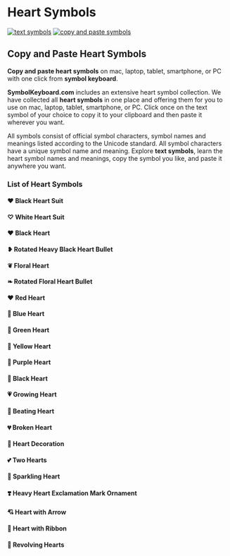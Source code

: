 # Heart Symbols
[![text symbols](https://img.shields.io/badge/github-symbols-green.svg)](https://github.com/symbolkeyboard/symbols)
[![copy and paste symbols](https://img.shields.io/badge/source-symbolkeyboad.com-orange.svg)](https://symbolkeyboard.com)
## Copy and Paste Heart Symbols

**Copy and paste heart symbols** on mac, laptop, tablet, smartphone, or PC with one click from **symbol keyboard**.

**SymbolKeyboard.com** includes an extensive heart symbol collection. We have collected all **heart symbols** in one place and offering them for you to use on mac, laptop, tablet, smartphone, or PC. Click once on the text symbol of your choice to copy it to your clipboard and then paste it wherever you want.

All symbols consist of official symbol characters, symbol names and meanings listed according to the Unicode standard. All symbol characters have a unique symbol name and meaning. Explore **text symbols**, learn the heart symbol names and meanings, copy the symbol you like, and paste it anywhere you want.
### List of Heart Symbols
#### ♥ Black Heart Suit
#### ♡ White Heart Suit
#### ❤ Black Heart
#### ❥ Rotated Heavy Black Heart Bullet
#### ❦ Floral Heart
#### ❧ Rotated Floral Heart Bullet
#### ❤️ Red Heart
#### 💙 Blue Heart
#### 💚 Green Heart
#### 💛 Yellow Heart
#### 💜 Purple Heart
#### 🖤 Black Heart
#### 💗 Growing Heart
#### 💓 Beating Heart
#### 💔 Broken Heart
#### 💟 Heart Decoration
#### 💕 Two Hearts
#### 💖 Sparkling Heart
#### ❣️ Heavy Heart Exclamation Mark Ornament
#### 💘 Heart with Arrow
#### 💝 Heart with Ribbon
#### 💞 Revolving Hearts
